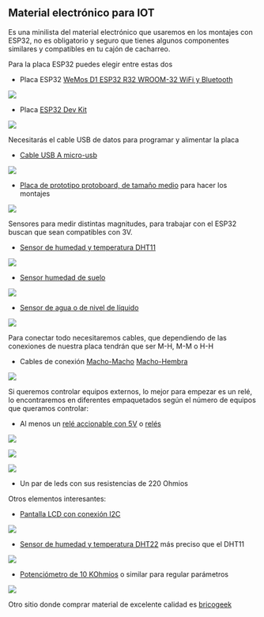 ## Material electrónico para IOT

Es una minilista del material electrónico que usaremos en los montajes con ESP32, no es obligatorio y seguro que tienes algunos componentes similares y compatibles en tu cajón de cacharreo.


Para la placa ESP32 puedes elegir entre estas dos

* Placa ESP32  [WeMos D1 ESP32 R32 WROOM-32 WiFi y Bluetooth](https://solectroshop.com/es/modulos-wifi/1755-wemos-d1-esp32-r32-wroom-32-wifi-y-bluetooth.html)

![](./images/wemos-d1-esp32-r32-wroom-32-wifi-y-bluetooth.jpg)

* Placa [ESP32 Dev Kit](https://tienda.bricogeek.com/arduino-compatibles/1274-esp32-wroom-wifi-bluetooth.html)

![](./images/esp32_dev_ki.png)

Necesitarás el cable USB de datos para programar y alimentar la placa

* [Cable USB A  micro-usb](https://solectroshop.com/es/cables-usb/1439-cable-usb-a-a-micro-usb-b-arduino-leonardo-due.html)

![](./images/cable-usb-a-a-micro-usb-b-arduino-leonardo-due.jpg)

* [Placa de prototipo protoboard, de tamaño medio](https://solectroshop.com/es/protoboard/256-placa-prototipo-protoboard-breadboard-400-puntos-arduino.html) para hacer los montajes

![](./images/placa-prototipo-protoboard-breadboard-400-puntos-arduino.jpg)

Sensores para medir distintas magnitudes, para trabajar con el ESP32 buscan que sean compatibles con 3V.

* [Sensor de humedad y temperatura DHT11](https://solectroshop.com/es/sensores-de-humedad/894-modulo-dht11-sensor-de-temperatura-y-humedad.html)

![](./images/dht11.jpg)


* [Sensor humedad de suelo](https://solectroshop.com/es/sensores-de-humedad/129-modulo-sensor-humedad-tierra-agua-suelo.html)


![](./images/sensor-de-humedad-del-suelo.jpg)

* [Sensor de agua o de nivel de líquido](https://solectroshop.com/es/sensores-de-nivel-de-fluido/853-modulo-sensor-nivel-de-agua-uno-mega-pic.html)

![](./images/modulo-sensor-nivel-de-agua-uno-mega-pic.jpg)

Para conectar todo necesitaremos cables, que dependiendo de las conexiones de nuestra placa tendrán que ser M-H, M-M o H-H

* Cables de conexión [Macho-Macho](https://solectroshop.com/es/cables-planos-y-jumpers/1001-40x-cables-macho-macho-20cm.html)  [Macho-Hembra](https://solectroshop.com/es/cables-planos-y-jumpers/1000-40x-cables-hembra-macho-20cm.html)

![](./images/10x-cables-macho-macho-20cm-jumpers-dupont-254.jpg)

Si queremos controlar equipos externos, lo mejor para empezar es un relé, lo encontraremos en diferentes empaquetados según el número de equipos que queramos controlar:

* Al menos un [relé accionable con 5V](https://solectroshop.com/es/modulos-rele/390-modulo-rele-1-canal-5v-10a.html) o [relés](https://solectroshop.com/es/modulos-raspberry-pi-raspberry-pi-hats/883-modulo-rele-5v-10a-de-2-canales-para-arduino-pic-avr-dsp-raspberry-pi.html)

![](./images/modulo-rele-1-canal-5v-10a.jpg)

![](./images/modulo-rele-5v-10a-de-2-canales-para-arduino-pic-avr-dsp-raspberry-pi.jpg)

![](./images/relesx4.jpg)

* Un par de leds con sus resistencias de 220 Ohmios

Otros elementos interesantes:

* [Pantalla LCD con conexión I2C](https://solectroshop.com/es/pantalla-lcd/285-pantalla-lcd-16x2-1602-azul-iic-i2c.html)

![](./images/pantalla-lcd-16x2-1602-azul-iic-i2c.jpg)


* [Sensor de humedad y temperatura DHT22](https://solectroshop.com/es/sensores-de-humedad/758-dht22-am2302-sensor-temperatura-humedad-pcb-cable-arduino-digital.html) más preciso que el DHT11

![](./images/dht22-am2302-sensor-temperatura-humedad-pcb-cable-arduino-digital.jpg)


* [Potenciómetro de 10 KOhmios](https://solectroshop.com/es/potenciometros/44-potenciometro-b10k-lineal.html) o similar para regular parámetros

![](./images/potenciometro-b10k-lineal.jpg)

Otro sitio donde comprar material de excelente calidad es [bricogeek](https://tienda.bricogeek.com/)


